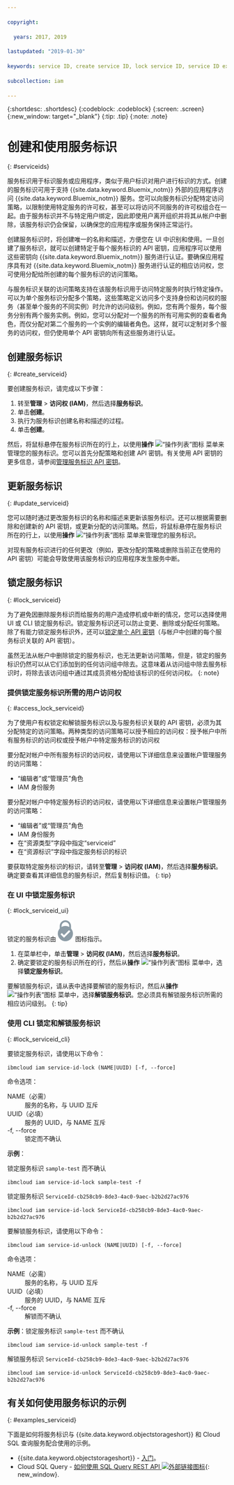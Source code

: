 ```yaml
---

copyright:

  years: 2017, 2019

lastupdated: "2019-01-30"

keywords: service ID, create service ID, lock service ID, service ID example

subcollection: iam

---
```


{:shortdesc: .shortdesc}
{:codeblock: .codeblock}
{:screen: .screen}
{:new_window: target="_blank"}
{:tip: .tip}
{:note: .note}

# 创建和使用服务标识
{: #serviceids}

服务标识用于标识服务或应用程序，类似于用户标识对用户进行标识的方式。创建的服务标识可用于支持 {{site.data.keyword.Bluemix_notm}} 外部的应用程序访问 {{site.data.keyword.Bluemix_notm}} 服务。您可以向服务标识分配特定访问策略，以限制使用特定服务的许可权，甚至可以将访问不同服务的许可权组合在一起。由于服务标识并不与特定用户绑定，因此即使用户离开组织并将其从帐户中删除，该服务标识仍会保留，以确保您的应用程序或服务保持正常运行。

创建服务标识时，将创建唯一的名称和描述，方便您在 UI 中识别和使用。一旦创建了服务标识，就可以创建特定于每个服务标识的 API 密钥，应用程序可以使用这些密钥向 {{site.data.keyword.Bluemix_notm}} 服务进行认证。要确保应用程序具有对 {{site.data.keyword.Bluemix_notm}} 服务进行认证的相应访问权，您可使用分配给所创建的每个服务标识的访问策略。

与服务标识关联的访问策略支持在该服务标识用于访问特定服务时执行特定操作。可以为单个服务标识分配多个策略，这些策略定义访问多个支持身份和访问权的服务（甚至单个服务的不同实例）时允许的访问级别。例如，您有两个服务，每个服务分别有两个服务实例。例如，您可以分配对一个服务的所有可用实例的查看者角色，而仅分配对第二个服务的一个实例的编辑者角色。这样，就可以定制对多个服务的访问权，但仍使用单个 API 密钥向所有这些服务进行认证。


## 创建服务标识
{: #create_serviceid}

要创建服务标识，请完成以下步骤：

1. 转至**管理** &gt; **访问权 (IAM)**，然后选择**服务标识**。
2. 单击**创建**。
3. 执行为服务标识创建名称和描述的过程。
4. 单击**创建**。

然后，将鼠标悬停在服务标识所在的行上，以使用**操作** ![“操作列表”图标](../icons/action-menu-icon.svg) 菜单来管理您的服务标识。您可以首先分配策略和创建 API 密钥。有关使用 API 密钥的更多信息，请参阅[管理服务标识 API 密钥](/docs/iam?topic=iam-serviceidapikeys#serviceidapikeys)。

## 更新服务标识
{: #update_serviceid}

您可以随时通过更改服务标识的名称和描述来更新该服务标识。还可以根据需要删除和创建新的 API 密钥，或更新分配的访问策略。然后，将鼠标悬停在服务标识所在的行上，以使用**操作** ![“操作列表”图标](../icons/action-menu-icon.svg) 菜单来管理您的服务标识。

对现有服务标识进行的任何更改（例如，更改分配的策略或删除当前正在使用的 API 密钥）可能会导致使用该服务标识的应用程序发生服务中断。

## 锁定服务标识
{: #lock_serviceid}

为了避免因删除服务标识而给服务的用户造成停机或中断的情况，您可以选择使用 UI 或 CLI 锁定服务标识。锁定服务标识还可以防止变更、删除或分配任何策略。除了有能力锁定服务标识外，还可以[锁定单个 API 密钥](/docs/iam?topic=iam-lockkey#lockkey)（与帐户中创建的每个服务标识关联的 API 密钥）。

虽然无法从帐户中删除锁定的服务标识，也无法更新访问策略，但是，锁定的服务标识仍然可以从它们添加到的任何访问组中除去。这意味着从访问组中除去服务标识时，将除去该访问组中通过其成员资格分配给该标识的任何访问权。
{: note}

### 提供锁定服务标识所需的用户访问权
{: #access_lock_serviceid}

为了使用户有权锁定和解锁服务标识以及与服务标识关联的 API 密钥，必须为其分配特定的访问策略。两种类型的访问策略可以授予相应的访问权：授予帐户中所有服务标识的访问权或授予帐户中特定服务标识的访问权

要分配对帐户中所有服务标识的访问权，请使用以下详细信息来设置帐户管理服务的访问策略：

* “编辑者”或“管理员”角色
* IAM 身份服务 

要分配对帐户中特定服务标识的访问权，请使用以下详细信息来设置帐户管理服务的访问策略：

* “编辑者”或“管理员”角色
* IAM 身份服务 
* 在“资源类型”字段中指定“serviceid”
* 在“资源标识”字段中指定服务标识的标识

要获取特定服务标识的标识，请转至**管理** > **访问权 (IAM)**，然后选择**服务标识**。确定要查看其详细信息的服务标识，然后复制标识值。
{: tip}

### 在 UI 中锁定服务标识
{: #lock_serviceid_ui}

锁定的服务标识由 ![“已锁定”图标](images/locked.svg "已锁定") 图标指示。

1. 在菜单栏中，单击**管理** &gt; **访问权 (IAM)**，然后选择**服务标识**。
2. 确定要锁定的服务标识所在的行，然后从**操作** ![“操作列表”图标](../icons/action-menu-icon.svg) 菜单中，选择**锁定服务标识**。

要解锁服务标识，请从表中选择要解锁的服务标识，然后从**操作** ![“操作列表”图标](../icons/action-menu-icon.svg) 菜单中，选择**解锁服务标识**。您必须具有解锁服务标识所需的相应访问级别。
{: tip}


### 使用 CLI 锁定和解锁服务标识
{: #lock_serviceid_cli}

要锁定服务标识，请使用以下命令：

```
ibmcloud iam service-id-lock (NAME|UUID) [-f, --force]
```

命令选项：

<dl>
  <dt>NAME（必需）</dt>
  <dd>服务的名称，与 UUID 互斥</dd>
  <dt>UUID（必填）</dt>
  <dd>服务的 UUID，与 NAME 互斥</dd>
  <dt>-f, --force</dt>
  <dd>锁定而不确认</dd>
</dl>

<strong>示例</strong>：

锁定服务标识 `sample-test` 而不确认

```
ibmcloud iam service-id-lock sample-test -f
```

锁定服务标识 `ServiceId-cb258cb9-8de3-4ac0-9aec-b2b2d27ac976`

```
ibmcloud iam service-id-lock ServiceId-cb258cb9-8de3-4ac0-9aec-b2b2d27ac976
```

要解锁服务标识，请使用以下命令：

 ```
ibmcloud iam service-id-unlock (NAME|UUID) [-f, --force]
```

命令选项：

<dl>
  <dt>NAME（必需）</dt>
  <dd>服务的名称，与 UUID 互斥</dd>
  <dt>UUID（必填）</dt>
  <dd>服务的 UUID，与 NAME 互斥</dd>
  <dt>-f, --force</dt>
  <dd>解锁而不确认</dd>
</dl>

<strong>示例</strong>：锁定服务标识 `sample-test` 而不确认

```
ibmcloud iam service-id-unlock sample-test -f
```

解锁服务标识 `ServiceId-cb258cb9-8de3-4ac0-9aec-b2b2d27ac976`

```
ibmcloud iam service-id-unlock ServiceId-cb258cb9-8de3-4ac0-9aec-b2b2d27ac976
```


## 有关如何使用服务标识的示例
{: #examples_serviceid}

下面是如何将服务标识与 {{site.data.keyword.objectstorageshort}} 和 Cloud SQL 查询服务配合使用的示例。

- {{site.data.keyword.objectstorageshort}} - [入门](/docs/services/cloud-object-storage?topic=cloud-object-storage-getting-started-cli-#getting-started-cli-)。
- Cloud SQL Query - [如何使用 SQL Query REST API ![外部链接图标](../icons/launch-glyph.svg)](https://www.youtube.com/embed/s6S4AdJItHk?rel=0){: new_window}.

